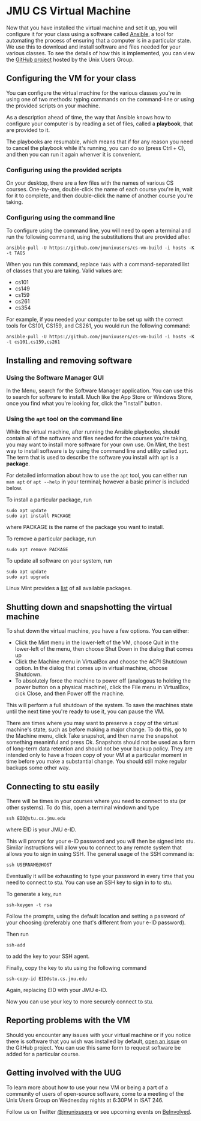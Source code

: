 # JMU CS Virtual Machine

Now that you have installed the virtual machine and set it up, you will configure
it for your class using a software called [Ansible](https://ansible.com), a tool
for automating the process of ensuring that a computer is in a particular state.
We use this to download and install software and files needed for your various
classes. To see the details of how this is implemented, you can view the
[GitHub project](https://github.com/jmunixusers/cs-vm-build) hosted by the
Unix Users Group.

## Configuring the VM for your class

You can configure the virtual machine for the various classes you're in using
one of two methods: typing commands on the command-line or using the provided
scripts on your machine.

As a description ahead of time, the way that Ansible knows how to configure your
computer is by reading a set of files, called a **playbook**, that are provided to
it.

The playbooks are resumable, which means that if for any reason you need to cancel
the playbook while it's running, you can do so (press Ctrl + C), and then you can
run it again whenver it is convenient.

### Configuring using the provided scripts

On your desktop, there are a few files with the names of various CS courses.
One-by-one, double-click the name of each course you're in, wait for it to
complete, and then double-click the name of another course you're taking.

### Configuring using the command line

To configure using the command line, you will need to open a terminal and run
the following command, using the substitutions that are provided after.

```
ansible-pull -U https://github.com/jmunixusers/cs-vm-build -i hosts -K -t TAGS
```

When you run this command, replace `TAGS` with a command-separated list of classes
that you are taking. Valid values are:

- cs101
- cs149
- cs159
- cs261
- cs354

For example, if you needed your computer to be set up with the correct tools for
CS101, CS159, and CS261, you would run the following command:

```
ansible-pull -U https://github.com/jmunixusers/cs-vm-build -i hosts -K -t cs101,cs159,cs261
```

## Installing and removing software

### Using the Software Manager GUI

In the Menu, search for the Software Manager application. You can use this to
search for software to install. Much like the App Store or Windows Store, once
you find what you're looking for, click the "Install" button.

### Using the `apt` tool on the command line

While the virtual machine, after running the Ansible playbooks, should contain
all of the software and files needed for the courses you're taking, you may want
to install more software for your own use. On Mint, the best way to install
software is by using the command line and utility called `apt`. The term that
is used to describe the software you install with `apt` is a **package**.

For detailed information about how to use the `apt` tool, you can either run
`man apt` or `apt --help` in your terminal; however a basic primer is included
below.

To install a particular package, run

```
sudo apt update
sudo apt install PACKAGE
```

where PACKAGE is the name of the package you want to install.

To remove a particular package, run

```
sudo apt remove PACKAGE
```

To update all software on your system, run

```
sudo apt update
sudo apt upgrade
```

Linux Mint provides a [list](http://packages.linuxmint.com/list.php?release=Sylvia)
of all available packages.

## Shutting down and snapshotting the virtual machine

To shut down the virtual machine, you have a few options. You can either:

- Click the Mint menu in the lower-left of the VM, choose Quit in the lower-left
of the menu, then choose Shut Down in the dialog that comes up
- Click the Machine menu in VirtualBox and choose the ACPI Shutdown option. In
the dialog that comes up in virtual machine, choose Shutdown.
- To absolutely force the machine to power off (analogous to holding the power
button on a physical machine), click the File menu in VirtualBox, cick Close,
and then Power off the machine.

This will perform a full shutdown of the system. To save the machines state until
the next time you're ready to use it, you can pause the VM.

There are times where you may want to preserve a copy of the virtual machine's
state, such as before making a major change. To do this, go to the Machine menu,
click Take snapshot, and then name the snapshot something meaninful and press Ok.
Snapshots should not be used as a form of long-term data retention and should not
be your backup policy. They are intended only to have a frozen copy of your VM at
a particular moment in time before you make a substantial change. You should still
make regular backups some other way.

## Connecting to stu easily

There will be times in your courses where you need to connect to stu (or other
systems). To do this, open a terminal windown and type

```
ssh EID@stu.cs.jmu.edu
```

where EID is your JMU e-ID.

This will prompt for your e-ID password and you will then be signed into stu.
Similar instructions will allow you to connect to any remote system that allows
you to sign in using SSH. The general usage of the SSH command is:

```
ssh USERNAME@HOST
```

Eventually it will be exhausting to type your password in every time that you
need to connect to stu. You can use an SSH key to sign in to to stu.

To generate a key, run

```
ssh-keygen -t rsa
```

Follow the prompts, using the default location and setting a password of your
choosing (preferably one that's different from your e-ID password).

Then run

```
ssh-add
```

to add the key to your SSH agent.

Finally, copy the key to stu using the following command

```
ssh-copy-id EID@stu.cs.jmu.edu
```

Again, replacing EID with your JMU e-ID.

Now you can use your key to more securely connect to stu.

## Reporting problems with the VM

Should you encounter any issues with your virtual machine or if you notice
there is software that you wish was installed by default,
[open an issue](https://github.com/jmunixusers/cs-vm-build/issues/new) on the
GitHub project. You can use this same form to request software be added for a
particular course.

## Getting involved with the UUG

To learn more about how to use your new VM or being a part of a community of
users of open-source software, come to a meeting of the Unix Users Group on
Wednesday nights at 6:30PM in ISAT 246.

Follow us on Twitter [@jmunixusers](https://twitter.com/jmunixusers) or see
upcoming events on [BeInvolved](https://beinvolved.jmu.edu/organization/uug).

